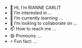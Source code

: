 - 👋 Hi, I’m RIANNE CARLIT
- 👀 I’m interested in ...
- 🌱 I’m currently learning ...
- 💞️ I’m looking to collaborate on ...
- 📫 How to reach me ...
- 😄 Pronouns: ...
- ⚡ Fun fact: ...

<!---
yhanijane/yhanijane is a ✨ special ✨ repository because its `README.md` (this file) appears on your GitHub profile.
You can click the Preview link to take a look at your changes.
--->
